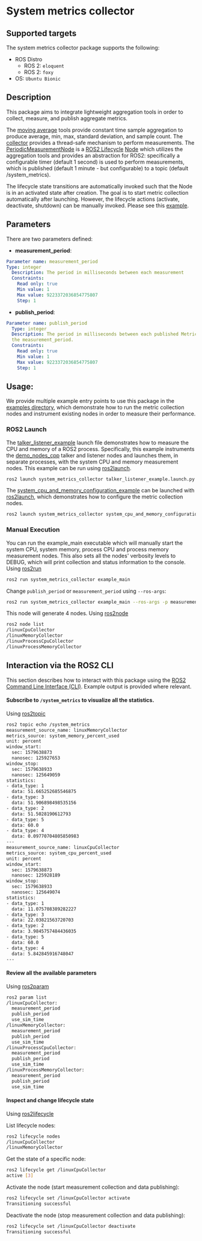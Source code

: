# System metrics collector

## Supported targets
The system metrics collector package supports the following:

* ROS Distro
  * ROS 2: `eloquent`
  * ROS 2: `foxy`
* OS: `Ubuntu Bionic`

## Description
This package aims to integrate lightweight aggregation tools in order to collect, measure, and publish aggregate metrics.

The [moving average](src/moving_average_statistics/moving_average.hpp)
tools provide constant time sample aggregation to produce average, min, max, standard deviation, and sample count.
The [collector](src/system_metrics_collector/collector.hpp)
provides a thread-safe mechanism to perform measurements.
The [PeriodicMeasurementNode](src/system_metrics_collector/periodic_measurement_node.hpp)
is a [ROS2 Lifecycle](http://design.ros2.org/articles/node_lifecycle.html) [Node](https://github.com/ros2/demos/tree/master/lifecycle)
which utilizes the aggregation tools and provides an abstraction for ROS2: specifically a configurable timer (default 1 second)
is used to perform measurements, which is published (default 1 minute - but configurable) to a topic (default /system_metrics).

The lifecycle state transitions are automatically invoked such that the Node is in an activated state after creation.
The goal is to start metric collection automatically after launching. However, the lifecycle actions (activate, deactivate, shutdown)
can be manually invoked. Please see this [example](#inspect-and-change-lifecycle-state).

## Parameters
There are two parameters defined:

  - **measurement_period**:
```yaml
Parameter name: measurement_period
Type: integer
  Description: The period in milliseconds between each measurement
  Constraints:
    Read only: true
    Min value: 1
    Max value: 9223372036854775807
    Step: 1
```
  - **publish_period**:
```yaml
Parameter name: publish_period
  Type: integer
  Description: The period in milliseconds between each published MetricsMessage. This must be less than
  the measurement_period.
  Constraints:
    Read only: true
    Min value: 1
    Max value: 9223372036854775807
    Step: 1
```

## Usage:

We provide multiple example entry points to use this package in the
[examples directory](/system_metrics_collector/share/system_metrics_collector/examples), which demonstrate how
to run the metric collection nodes and instrument existing nodes in order to measure their performance.

### ROS2 Launch
The [talker_listener_example] launch file demonstrates how to measure the CPU and memory of a ROS2 process.
Specifically, this example instruments the [demo_nodes_cpp] talker and listener nodes and launches them, in separate
processes, with the system CPU and memory measurement nodes. This example can be run using [ros2launch].
```sh
ros2 launch system_metrics_collector talker_listener_example.launch.py
```

The [system_cpu_and_memory_configuration_example] can be launched with [ros2launch], which demonstrates
how to configure the metric collection nodes.
```sh
ros2 launch system_metrics_collector system_cpu_and_memory_configuration_example.launch.py
```

### Manual Execution
You can run the example_main executable which will manually start the system CPU, system memory, process
CPU and process memory measurement nodes. This also sets all the nodes' verbosity levels to DEBUG, which
will print collection and status information to the console. Using [ros2run]
```sh
ros2 run system_metrics_collector example_main
```

Change `publish_period` or `measurement_period` using `--ros-args`:
```sh
ros2 run system_metrics_collector example_main --ros-args -p measurement_period:=100 -p publish_period:=1000
```

This node will generate 4 nodes. Using [ros2node]
```sh
ros2 node list
/linuxCpuCollector
/linuxMemoryCollector
/linuxProcessCpuCollector
/linuxProcessMemoryCollector
```

## Interaction via the ROS2 CLI
This section describes how to interact with this package using the
[ROS2 Command Line Interface (CLI)](https://github.com/ros2/ros2cli). Example output is provided where relevant.


#### Subscribe to `/system_metrics` to visualize all the statistics.
Using [ros2topic]

```sh
ros2 topic echo /system_metrics
measurement_source_name: linuxMemoryCollector
metrics_source: system_memory_percent_used
unit: percent
window_start:
  sec: 1579638873
  nanosec: 125927653
window_stop:
  sec: 1579638933
  nanosec: 125649059
statistics:
- data_type: 1
  data: 51.665252685546875
- data_type: 3
  data: 51.906898498535156
- data_type: 2
  data: 51.5028190612793
- data_type: 5
  data: 60.0
- data_type: 4
  data: 0.09770704805850983
---
measurement_source_name: linuxCpuCollector
metrics_source: system_cpu_percent_used
unit: percent
window_start:
  sec: 1579638873
  nanosec: 125928189
window_stop:
  sec: 1579638933
  nanosec: 125649074
statistics:
- data_type: 1
  data: 11.075708389282227
- data_type: 3
  data: 22.03821563720703
- data_type: 2
  data: 3.9845757484436035
- data_type: 5
  data: 60.0
- data_type: 4
  data: 5.842845916748047
---
```

#### Review all the available parameters
Using [ros2param]
```sh
ros2 param list
/linuxCpuCollector:
  measurement_period
  publish_period
  use_sim_time
/linuxMemoryCollector:
  measurement_period
  publish_period
  use_sim_time
/linuxProcessCpuCollector:
  measurement_period
  publish_period
  use_sim_time
/linuxProcessMemoryCollector:
  measurement_period
  publish_period
  use_sim_time
```


#### Inspect and change lifecycle state
Using [ros2lifecycle]

List lifecycle nodes:
```sh
ros2 lifecycle nodes
/linuxCpuCollector
/linuxMemoryCollector
```

Get the state of a specific node:
```sh
ros2 lifecycle get /linuxCpuCollector
active [3]
```

Activate the node (start measurement collection and data publishing):
```sh
ros2 lifecycle set /linuxCpuCollector activate
Transitioning successful
```

Deactivate the node (stop measurement collection and data publishing):

```sh
ros2 lifecycle set /linuxCpuCollector deactivate
Transitioning successful
```

[talker_listener_example]: share/system_metrics_collector/examples/talker_listener_example.launch.py
[system_cpu_and_memory_configuration_example]: share/system_metrics_collector/examples/system_cpu_and_memory_configuration_example.launch.py
[ros2launch]: https://github.com/ros2/launch
[demo_nodes_cpp]: https://github.com/ros2/demos/tree/master/demo_nodes_cpp
[ros2launch]: https://github.com/ros2/launch
[ros2lifecycle]: https://github.com/ros2/ros2cli/tree/master/ros2lifecycle
[ros2node]: https://github.com/ros2/ros2cli/tree/master/ros2node
[ros2param]: https://github.com/ros2/ros2cli/tree/master/ros2param
[ros2run]: https://github.com/ros2/ros2cli/tree/master/ros2run
[ros2topic]: https://github.com/ros2/ros2cli/tree/master/ros2topic
